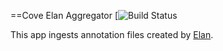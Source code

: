 ==Cove Elan Aggregator
[![Build Status](https://secure.travis-ci.org/icl/cove_elan.png)

This app ingests annotation files created by [Elan](http://www.lat-mpi.eu/tools/elan/).


